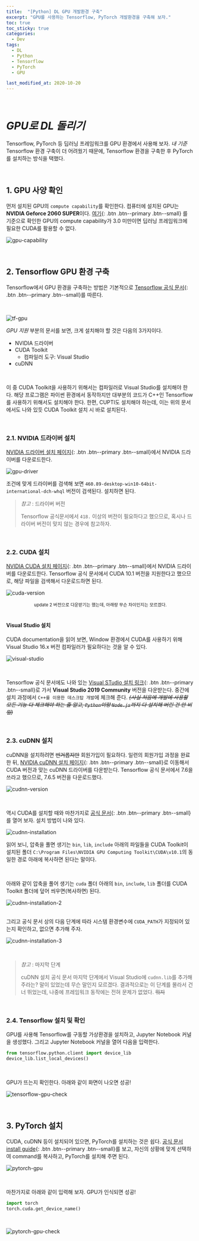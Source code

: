 ```yaml
---
title:  "[Python] DL GPU 개발환경 구축"
excerpt: "GPU를 사용하는 Tensorflow, PyTorch 개발환경을 구축해 보자."
toc: true
toc_sticky: true
categories:
  - Dev
tags:
  - DL
  - Python
  - Tensorflow
  - PyTorch
  - GPU

last_modified_at: 2020-10-20
---
```


<br>

# _GPU로 DL 돌리기_



 Tensorflow, PyTorch 등 딥러닝 프레임워크를 GPU 환경에서 사용해 보자. *내 기준*  Tensorflow 환경 구축이 더 어려웠기 때문에, Tensorflow 환경을 구축한 후 PyTorch를 설치하는 방식을 택했다.

<br>



## 1. GPU 사양 확인



 먼저 설치된 GPU의 `compute capability`를 확인한다. 컴퓨터에 설치된 GPU는 **NVIDIA Geforce 2060 SUPER**이다. [여기](https://developer.nvidia.com/cuda-gpus#compute){: .btn .btn--primary .btn--small} 를 기준으로 확인한 GPU의 compute capability가 3.0 미만이면 딥러닝 프레임워크에 필요한 CUDA를 활용할 수 없다.

![gpu-capability]({{site.url}}/assets/images/compute-capability.png)

<br>

## 2. Tensorflow GPU 환경 구축

 Tensorflow에서 GPU 환경을 구축하는 방법은 기본적으로  [Tensorflow 공식 문서](https://www.tensorflow.org/install/gpu){: .btn .btn--primary .btn--small}를 따른다.

<br>

![tf-gpu]({{site.url}}/assets/images/tf-gpu-requirements.png)

 *GPU 지원*  부분의 문서를 보면, 크게 설치해야 할 것은 다음의 3가지이다.

* NVIDIA 드라이버
* CUDA Toolkit
  * 컴파일러 도구: Visual Studio
* cuDNN

<br>

 이 중 CUDA Toolkit을 사용하기 위해서는 컴파일러로 Visual Studio를 설치해야 한다. 해당 프로그램은 파이썬 환경에서 동작하지만 대부분의 코드가 C++인 Tensorflow를 사용하기 위해서도 설치해야 한다. 한편, CUPTI도 설치해야 하는데, 이는 위의 문서에서도 나와 있듯 CUDA Toolkit 설치 시 바로 설치된다.

<br>

### 2.1. NVIDIA 드라이버 설치

 [NVIDIA 드라이버 설치 페이지](https://www.nvidia.com/Download/index.aspx?lang=kr){: .btn .btn--primary .btn--small}에서 NVIDIA 드라이버를 다운로드한다. 

![gpu-driver]({{site.url}}/assets/images/nvidia-driver.png)

조건에 맞게 드라이버를 검색해 보면 `460.89-desktop-win10-64bit-international-dch-whql` 버전이 검색된다. 설치하면 된다.

> *참고* : 드라이버 버전
>
>  Tensorflow 공식문서에서 `418.` 이상의 버전이 필요하다고 했으므로, 혹시나 드라이버 버전이 맞지 않는 경우에 참고하자.



<br>

### 2.2. CUDA 설치



  [NVIDIA CUDA 설치 페이지](https://developer.nvidia.com/cuda-toolkit-archive){: .btn .btn--primary .btn--small}에서 NVIDIA 드라이버를 다운로드한다. Tensorflow 공식 문서에서 CUDA 10.1 버전을 지원한다고 했으므로, 해당 파일을 검색해서 다운로드하면 된다.



![cuda-version]({{site.url}}/assets/images/cuda-version.png)

<center><sup> update 2 버전으로 다운받기는 했는데, 아래랑 무슨 차이인지는 모르겠다.</sup></center>

<br>

#### Visual Studio 설치



 CUDA documentation을 읽어 보면, Window 환경에서 CUDA를 사용하기 위해 Visual Studio 16.x 버전 컴파일러가 필요하다는 것을 알 수 있다. 

![visual-studio]({{site.url}}/assets/images/visual-studio.png)

<br>

 Tensorflow 공식 문서에도 나와 있는 [Visual STudio 설치 링크](https://support.microsoft.com/ko-kr/help/2977003/the-latest-supported-visual-c-downloads){: .btn .btn--primary .btn--small}로 가서 **Visual Studio 2019 Community** 버전을 다운받는다. 중간에 설치 과정에서 `C++를 이용한 데스크탑 개발`에 체크해 준다. ~~*(사실 처음에 개발에 사용할 모든 기능 다 체크해야 하는 줄 알고, `Python`이랑 `Node.js`까지 다 설치해 버린 건 안 비밀)*~~

<br>

### 2.3. cuDNN 설치



 cuDNN을 설치하려면 ~~번거롭지만~~ 회원가입이 필요하다. 일련의 회원가입 과정을 완료한 뒤,   [NVIDIA cuDNN 설치 페이지](https://developer.nvidia.com/rdp/cudnn-archive){: .btn .btn--primary .btn--small}로 이동해서 CUDA 버전과 맞는 cuDNN 드라이버를 다운받는다. Tensorflow 공식 문서에서 7.6을 쓰라고 했으므로, 7.6.5 버전을 다운로드했다.

![cudnn-version]({{site.url}}/assets/images/cudnn-version.png)

<br>

 역시 CUDA를 설치할 때와 마찬가지로 [공식 문서](https://docs.nvidia.com/deeplearning/cudnn/archives/cudnn_765/cudnn-install/index.html#install-windows){: .btn .btn--primary .btn--small}를 열어 보자. 설치 방법이 나와 있다. 

![cudnn-installation]({{site.url}}/assets/images/cudnn-installation.png)

 읽어 보니, 압축을 풀면 생기는 `bin`, `lib`, `include` 아래의 파일들을 CUDA Toolkit이 설치된 폴더 `C:\Program Files\NVIDIA GPU Computing Toolkit\CUDA\v10.1`의 동일한 경로 아래에 복사하면 된다는 말이다. 

<br>

 아래와 같이 압축을 풀어 생기는 `cuda` 폴더 아래의 `bin`, `include`, `lib` 폴더를 CUDA Toolkit 폴더에 덮어 씌우면(복사하면) 된다.

![cudnn-installation-2]({{site.url}}/assets/images/cudnn-installation-2.png)

<br> 그리고 공식 문서 상의 다음 단계에 따라 시스템 환경변수에 `CUDA_PATH`가 지정되어 있는지 확인하고, 없으면 추가해 주자.

![cudnn-installation-3]({{site.url}}/assets/images/cudnn-installation-3.png)

 <br>

> *참고* : 마지막 단계
>
>  cuDNN 설치 공식 문서 마지막 단계에서 Visual Studio에 `cudnn.lib`를 추가해 주라는? 말이 있었는데 무슨 말인지 모르겠다. 결과적으로는 이 단계를 몰라서 건너 뛰었는데, 나중에 프레임워크 동작에는 전혀 문제가 없었다. ~~뭐지~~

<br>

### 2.4. Tensorflow 설치 및 확인



 GPU를 사용해 Tensorflow를 구동할 가상환경을 설치하고, Jupyter Notebook 커널을 생성했다. 그리고 Jupyter Notebook 커널을 열어 다음을 입력한다.

```python
from tensorflow.python.client import device_lib
device_lib.list_local_devices()
```

<br>

GPU가 뜨는지 확인한다. 아래와 같이 화면이 나오면 성공!

![tensorflow-gpu-check]({{site.url}}/assets/images/tensorflow-gpu-check.png)

<br>

## 3. PyTorch 설치



 CUDA, cuDNN 등이 설치되어 있으면, PyTorch를 설치하는 것은 쉽다. [공식 문서 install guide](https://pytorch.org/get-started/locally/){: .btn .btn--primary .btn--small}를 보고, 자신의 상황에 맞게 선택하여 command를 복사하고, PyTorch를 설치해 주면 된다.



![pytorch-gpu]({{site.url}}/assets/images/pytorch-installation.png)

<br>

 마찬가지로 아래와 같이 입력해 보자. GPU가 인식되면 성공!

```python
import torch
torch.cuda.get_device_name()
```

<br>

![pytorch-gpu-check]({{site.url}}/assets/images/pytorch-gpu-check.png)